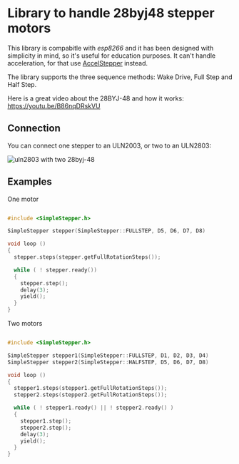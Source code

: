 # Library to handle 28byj48 stepper motors

This library is compabitle with *esp8266* and it has been designed with simplicity in mind, so it's useful for education purposes. It can't handle acceleration, for that use [AccelStepper](http://www.airspayce.com/mikem/arduino/AccelStepper/) instead.

The library supports the three sequence methods: Wake Drive, Full Step and Half Step.

Here is a great video about the 28BYJ-48 and how it works: https://youtu.be/B86nqDRskVU

Connection
----------

You can connect one stepper to an ULN2003, or two to an ULN2803:

![uln2803 with two 28byj-48](https://raw.githubusercontent.com/minirobots/simple-stepper/master/uln2803.png)

Examples
--------

One motor

```cpp

#include <SimpleStepper.h>

SimpleStepper stepper(SimpleStepper::FULLSTEP, D5, D6, D7, D8)

void loop ()
{
  stepper.steps(stepper.getFullRotationSteps());

  while ( ! stepper.ready())
  {
    stepper.step();
    delay(3);
    yield();
  }
}

```

Two motors

```cpp

#include <SimpleStepper.h>

SimpleStepper stepper1(SimpleStepper::FULLSTEP, D1, D2, D3, D4)
SimpleStepper stepper2(SimpleStepper::HALFSTEP, D5, D6, D7, D8)

void loop ()
{
  stepper1.steps(stepper1.getFullRotationSteps());
  stepper2.steps(stepper2.getFullRotationSteps());

  while ( ! stepper1.ready() || ! stepper2.ready() )
  {
    stepper1.step();
    stepper2.step();
    delay(3);
    yield();
  }
}

```
